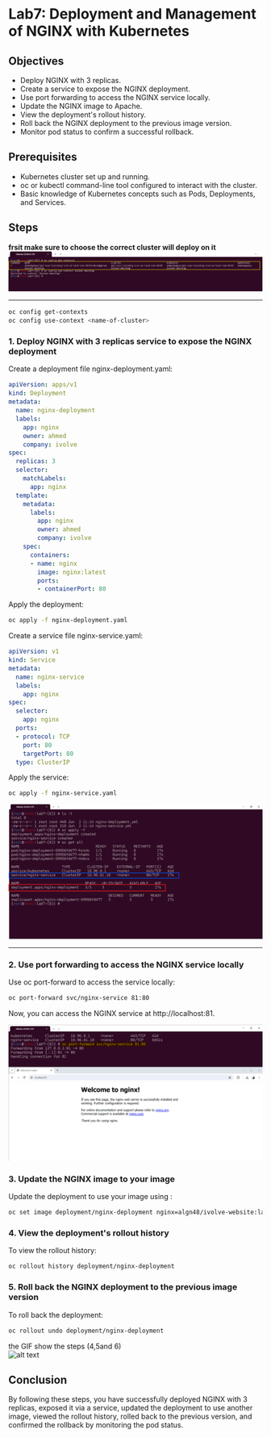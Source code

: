 # Lab7: Deployment and Management of NGINX with Kubernetes
## Objectives
- Deploy NGINX with 3 replicas.
- Create a service to expose the NGINX deployment.
- Use port forwarding to access the NGINX service locally.
- Update the NGINX image to Apache.
- View the deployment's rollout history.
- Roll back the NGINX deployment to the previous image version.
- Monitor pod status to confirm a successful rollback.

## Prerequisites
- Kubernetes cluster set up and running.
- oc or kubectl command-line tool configured to interact with the cluster.
- Basic knowledge of Kubernetes concepts such as Pods, Deployments, and Services.


## Steps
**frsit make sure to choose the correct cluster will deploy on it**
![alt text](screenshots/1.png)
***
```bash
oc config get-contexts
oc config use-context <name-of-cluster>
```
### 1. Deploy NGINX with 3 replicas service to expose the NGINX deployment
Create a deployment file nginx-deployment.yaml:
```yml
apiVersion: apps/v1
kind: Deployment
metadata:
  name: nginx-deployment
  labels:
    app: nginx
    owner: ahmed
    company: ivolve
spec:
  replicas: 3
  selector:
    matchLabels:
      app: nginx
  template:
    metadata:
      labels:
        app: nginx
        owner: ahmed
        company: ivolve
    spec:
      containers:
      - name: nginx
        image: nginx:latest
        ports:
        - containerPort: 80
```
Apply the deployment:


```bash
oc apply -f nginx-deployment.yaml
```


Create a service file nginx-service.yaml:

```yml
apiVersion: v1
kind: Service
metadata:
  name: nginx-service
  labels:
    app: nginx
spec:
  selector:
    app: nginx
  ports:
  - protocol: TCP
    port: 80
    targetPort: 80
  type: ClusterIP

```
Apply the service:

```bash
oc apply -f nginx-service.yaml
```
![alt text](screenshots/2.png)
***
### 2. Use port forwarding to access the NGINX service locally


Use oc port-forward to access the service locally:
```bash
oc port-forward svc/nginx-service 81:80

```
Now, you can access the NGINX service at http://localhost:81.

![alt text](screenshots/3.png)

### 3. Update the NGINX image to your image
Update the deployment to use your image using :
```bash
oc set image deployment/nginx-deployment nginx=algn48/ivolve-website:latest
```


### 4. View the deployment's rollout history
To view the rollout history:

```bash
oc rollout history deployment/nginx-deployment
```

### 5. Roll back the NGINX deployment to the previous image version
To roll back the deployment:

```bash
oc rollout undo deployment/nginx-deployment
```
the GIF show the steps (4,5and 6)  
![alt text](screenshots/video.gif)
## Conclusion
By following these steps, you have successfully deployed NGINX with 3 replicas, exposed it via a service, updated the deployment to use another image, viewed the rollout history, rolled back to the previous version, and confirmed the rollback by monitoring the pod status.






